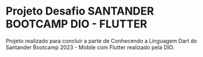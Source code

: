 # Projeto Desafio SANTANDER BOOTCAMP DIO - FLUTTER

Projeto realizado para concluir a parte de Conhecendo a Linguagem Dart do Santander Bootcamp 2023 - Mobile com Flutter realizado pela DIO. 
